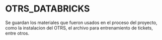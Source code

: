 # OTRS_DATABRICKS
Se guardan los materiales que fueron usados en el proceso del proyecto, como la instalacion del OTRS, el archivo para entrenamiento de tickets, entre otros.
